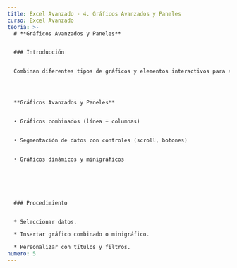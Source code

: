 ```yaml
---
title: Excel Avanzado - 4. Gráficos Avanzados y Paneles
curso: Excel Avanzado
teoria: >-
  # **Gráficos Avanzados y Paneles**


  ### Introducción


  Combinan diferentes tipos de gráficos y elementos interactivos para análisis visual avanzado.




  **Gráficos Avanzados y Paneles**


  •	Gráficos combinados (línea + columnas)


  •	Segmentación de datos con controles (scroll, botones)


  •	Gráficos dinámicos y minigráficos






  ### Procedimiento


  * Seleccionar datos.

  * Insertar gráfico combinado o minigráfico.

  * Personalizar con títulos y filtros.
numero: 5
---
```

